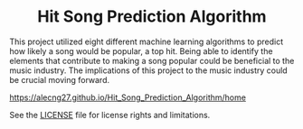 
<p align="center">
  <h1 align="center">Hit Song Prediction Algorithm</h1>
  </p>

This project utilized eight different machine learning algorithms to predict how likely a song would be popular, a top hit. Being able to identify the elements that contribute to making a song popular could be beneficial to the music industry. The implications of this project to the music industry could be crucial moving forward. 

https://alecng27.github.io/Hit_Song_Prediction_Algorithm/home

See the [LICENSE](LICENSE) file for license rights and limitations.

